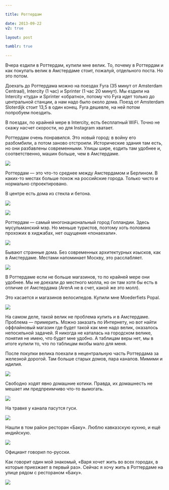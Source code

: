 ```yaml
---

title: Роттердам

date: 2013-09-22
v2: true

layout: post

tumblr: true

---
```

Вчера ездили в Роттердам, купили мне велик. То, почему в Роттердам и как покупать велик в Амстердаме стоит, пожалуй, отдельного поста. Но это потом.

Доехать до Роттердама можно на поездах Fyra (35 минут от Amsterdam Centraal), Intercity (1 час) и Sprinter (1 час 20 минут). Мы ездили на Intercity «туда» и Sprinter «обратно», потому что Fyra идет только до центральной станции, а нам надо было около дома. Поезд от Amsterdam Sloterdijk стоит 13,5 в один конец. Fyra дешевле, на ней потом попробуем поездить.
<excerpt/>

В поездах, по крайней мере в Intercity, есть бесплатный WiFi. Точно не скажу насчет скорости, но для Instagram хватает.

Роттердам очень понравился. Это новый город: в войну его разбомбили, а потом заново отстроили. Исторические здания там есть, но они разбавлены современными. Улицы шире, ездить там удобнее и, соответственно, машин больше, чем в Амстердаме.

[](http://fotki.yandex.ru/users/toivonens/view/501237/)
[![](http://img-fotki.yandex.ru/get/9303/14441195.2b/0_7a5f5_6f3f09f8_L.jpg)](http://fotki.yandex.ru/users/toivonens/view/501237/)

Роттердам — это что-то среднее между Амстердамом и Берлином. В каких-то местах больше похож на российские города. Только чисто и нормально спроектировано.

В центре есть дома из стекла и бетона.

[](http://fotki.yandex.ru/users/toivonens/view/501240/)
[![](http://img-fotki.yandex.ru/get/9506/14441195.2b/0_7a5f8_c872f56e_L.jpg)](http://fotki.yandex.ru/users/toivonens/view/501240/)

[](http://fotki.yandex.ru/users/toivonens/view/501238/)
[![](http://img-fotki.yandex.ru/get/4905/14441195.2b/0_7a5f6_cc3be974_L.jpg)](http://fotki.yandex.ru/users/toivonens/view/501238/)

Роттердам — самый многонациональный город Голландии. Здесь мусульманский мэр. Но меньше туристов, поэтому хоть половина прохожих в хиджабах, нет ощущения «понаехали».

[](http://fotki.yandex.ru/users/toivonens/view/501235/)
[![](http://img-fotki.yandex.ru/get/5007/14441195.2b/0_7a5f3_9d3c2009_L.jpg)](http://fotki.yandex.ru/users/toivonens/view/501235/)

Бывают странные дома. Без современных архитектурных изысков, как в Амстердаме. Местами напоминает Москву, это расслабляет.

[](http://fotki.yandex.ru/users/toivonens/view/501236/)
[![](http://img-fotki.yandex.ru/get/5010/14441195.2b/0_7a5f4_a863109f_L.jpg)](http://fotki.yandex.ru/users/toivonens/view/501236/)

В Роттердаме если не больше магазинов, то по крайней мере они удобнее. Мы не доехали до местного молла, но он там хотя бы есть в отличие от Амстердама (ArenA не в счет, какой же это молл).

Это касается и магазинов велосипедов. Купили мне Moederfiets Popal.

[](http://fotki.yandex.ru/users/toivonens/view/501241/)
[![](http://img-fotki.yandex.ru/get/9089/14441195.2b/0_7a5f9_81d8b0d8_L.jpg)](http://fotki.yandex.ru/users/toivonens/view/501241/)

На самом деле, такой велик не проблема купить и в Амстердаме. Проблема — примерить. Можно заказать по Интернету, но вот найти оффлайновый магазин где будет такой как мне надо велик, оказалось непосильной задачей. Я никогда не каталась на городском велике, понятия не имею, что будет мне удобно. А таблицам веры нет, мы в итоге купили то, что по таблицам якобы мало для меня.

После покупки велика поехали в нецентральную часть Роттердама за железной дорогой. Там больше старых домов, пара каналов. Мимими и идилия.

[](http://fotki.yandex.ru/users/toivonens/view/501224/)
[![](http://img-fotki.yandex.ru/get/6722/14441195.2a/0_7a5e8_e416849d_L.jpg)](http://fotki.yandex.ru/users/toivonens/view/501224/)

Свободно ходят явно домашние котики. Правда, их домашнесть не мешает им предпреимчиво что-то вымогать.

[](http://fotki.yandex.ru/users/toivonens/view/501221/)
[![](http://img-fotki.yandex.ru/get/9302/14441195.2a/0_7a5e5_7e8bbf7d_L.jpg)](http://fotki.yandex.ru/users/toivonens/view/501221/)

На травке у канала пасутся гуси.

[](http://fotki.yandex.ru/users/toivonens/view/501243/)
[![](http://img-fotki.yandex.ru/get/9495/14441195.2b/0_7a5fb_6fb57f3a_L.jpg)](http://fotki.yandex.ru/users/toivonens/view/501243/)

Нашли в том район ресторан «Баку». Люблю кавказскую кухню, и ещё индийскую.

[](http://fotki.yandex.ru/users/toivonens/view/501233/)
[![](http://img-fotki.yandex.ru/get/9359/14441195.2b/0_7a5f1_62174f6c_L.jpg)](http://fotki.yandex.ru/users/toivonens/view/501233/)

Официант говорил по-русски.

Как говорит один мой знакомый, «Варя хочет жить во всех городах, в которые приезжает в первый раз». Сейчас я хочу жить в Роттердаме на улице рядом с рестораном «Баку».

[](http://fotki.yandex.ru/users/toivonens/view/501232/)
[![](http://img-fotki.yandex.ru/get/9515/14441195.2b/0_7a5f0_c0e7e2fe_L.jpg)](http://fotki.yandex.ru/users/toivonens/view/501232/)
